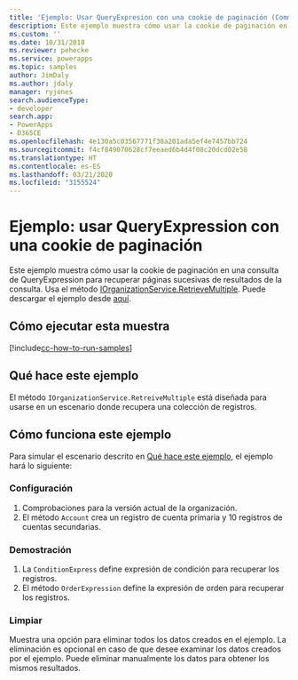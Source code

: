 ```yaml
---
title: 'Ejemplo: Usar QueryExpresion con una cookie de paginación (Common Data Service) | Microsoft Docs'
description: Este ejemplo muestra cómo usar la cookie de paginación en una QueryExpresion
ms.custom: ''
ms.date: 10/31/2018
ms.reviewer: pehecke
ms.service: powerapps
ms.topic: samples
author: JimDaly
ms.author: jdaly
manager: ryjones
search.audienceType:
- developer
search.app:
- PowerApps
- D365CE
ms.openlocfilehash: 4e130a5c03567771f38a201ada5ef4e7457bb724
ms.sourcegitcommit: f4cf849070628cf7eeaed6b4d4f08c20dcd02e58
ms.translationtype: HT
ms.contentlocale: es-ES
ms.lasthandoff: 03/21/2020
ms.locfileid: "3155524"
---
```

# <a name="sample-use-queryexpression-with-a-paging-cookie"></a>Ejemplo: usar QueryExpression con una cookie de paginación

<!-- https://docs.microsoft.com/dynamics365/customer-engagement/developer/org-service/sample-use-queryexpression-with-a-paging-cookie -->

Este ejemplo muestra cómo usar la cookie de paginación en una consulta de QueryExpression para recuperar páginas sucesivas de resultados de la consulta. Usa el método [IOrganizationService.RetrieveMultiple](https://docs.microsoft.com/dotnet/api/microsoft.xrm.sdk.iorganizationservice.retrievemultiple?view=dynamics-general-ce-9). Puede descargar el ejemplo desde [aquí](https://github.com/Microsoft/PowerApps-Samples/tree/master/cds/orgsvc/C%23/UseQueryExpressionwithPaging).

## <a name="how-to-run-this-sample"></a>Cómo ejecutar esta muestra

[!include[cc-how-to-run-samples](../../includes/cc-how-to-run-samples.md)]

## <a name="what-this-sample-does"></a>Qué hace este ejemplo

El método `IOrganizationService.RetreiveMultiple` está diseñada para usarse en un escenario donde recupera una colección de registros.
## <a name="how-this-sample-works"></a>Cómo funciona este ejemplo

Para simular el escenario descrito en [Qué hace este ejemplo](#what-this-sample-does), el ejemplo hará lo siguiente:

### <a name="setup"></a>Configuración

1. Comprobaciones para la versión actual de la organización.
1. El método `Account` crea un registro de cuenta primaria y 10 registros de cuentas secundarias.

### <a name="demonstrate"></a>Demostración

1. La `ConditionExpress` define expresión de condición para recuperar los registros.
1. El método `OrderExpression` define la expresión de orden para recuperar los registros.

### <a name="clean-up"></a>Limpiar

Muestra una opción para eliminar todos los datos creados en el ejemplo. La eliminación es opcional en caso de que desee examinar los datos creados por el ejemplo. Puede eliminar manualmente los datos para obtener los mismos resultados.
